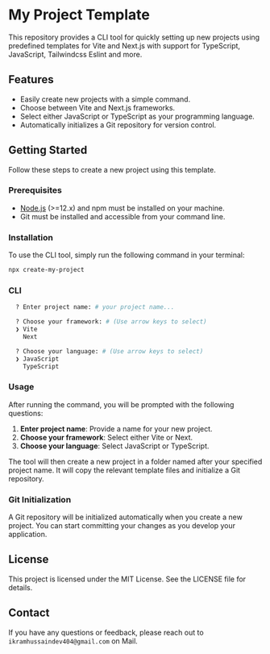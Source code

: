 # My Project Template

This repository provides a CLI tool for quickly setting up new projects using predefined templates for Vite and Next.js with support for TypeScript, JavaScript, Tailwindcss Eslint and more.

## Features

- Easily create new projects with a simple command.
- Choose between Vite and Next.js frameworks.
- Select either JavaScript or TypeScript as your programming language.
- Automatically initializes a Git repository for version control.

## Getting Started

Follow these steps to create a new project using this template.

### Prerequisites

- [Node.js](https://nodejs.org/) (>=12.x) and npm must be installed on your machine.
- Git must be installed and accessible from your command line.

### Installation

To use the CLI tool, simply run the following command in your terminal:

```bash
npx create-my-project
```

### CLI

```bash
  ? Enter project name: # your project name...

  ? Choose your framework: # (Use arrow keys to select)
  ❯ Vite
    Next

  ? Choose your language: # (Use arrow keys to select)
  ❯ JavaScript
    TypeScript
```

### Usage

After running the command, you will be prompted with the following questions:

1. **Enter project name**: Provide a name for your new project.
1. **Choose your framework**: Select either Vite or Next.
1. **Choose your language**: Select JavaScript or TypeScript.

The tool will then create a new project in a folder named after your specified project name. It will copy the relevant template files and initialize a Git repository.

### Git Initialization

A Git repository will be initialized automatically when you create a new project. You can start committing your changes as you develop your application.

## License

This project is licensed under the MIT License. See the LICENSE file for details.

## Contact

If you have any questions or feedback, please reach out to `ikramhussaindev404@gmail.com` on Mail.
